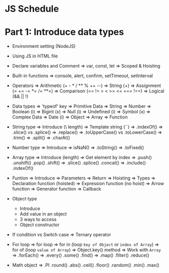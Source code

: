 # JS Schedule
# Part 1: Introduce data types

- Environment setting (NodeJS)

- Using JS in HTML file

- Declare variables and Comment
	=> var, const, let
  => Scoped & Hoisting

- Built-in functions
	=> console, alert, confirm, setTimeout, setInterval

- Operators
  => Arithmetic (+  -  *  /  **  %  ++  --)
  => String (+)
  => Assignment (=  +=  -=  *=  /=  **=)
  => Comparison (==  !=  >  <  >=  <=  ===  !==)
  => Logical (&&  ||  !)
  
- Data types
  => 'typeof' key
  => Primitive Data
    => String
    => Number
    => Boolean (i)
    => Bigint (x)
    => Null (i)
    => Undefined (i)
    => Symbol (x)
  => Complex Data
    => Date (i)
    => Object
    => Array
    => Function

- String type
  => Introduce (\  length)
  => Template string (``)
  => .indexOf()
  => .slice() vs .splice()
  => .replace()
  => .toUpperCase() vs .toLowerCase()
  => .trim()
  => .split()
  => .charAt()

- Number type
  => Introduce
  => isNaN()
  => .toString()
  => .toFixed()

- Array type
  => Introduce (length)
  => Get element by index
  => .push() .unshift() .pop() .shift()
  => .slice() .splice() .concat()
  => .include() .indexOf()

- Funtion
  => Introduce
  => Parameters
  => Return
  => Hoisting
  => Types
    => Declaration function (hoisted) 
    => Expression function (no hoist) 
    => Arrow function
    => Generator function 
  => Callback

- Object type
  - Introduce
  - Add value in an object
  - 3 ways to access
  - Object constructor

- If condition vs Switch case
  => Ternary operator 

- For loop 
  => for loop
  => for in (loop `key of Object` or `index of Array`) 
  => for of (loop `value of Array`)
  => Object.key() method
  => Work with `Array`
    => .forEach()
    => .every() .some() .find()
    => .map() .filter() .reduce()

- Math object
  => .PI .round() .abs() .ceil() .floor() .random() .min() .max()
